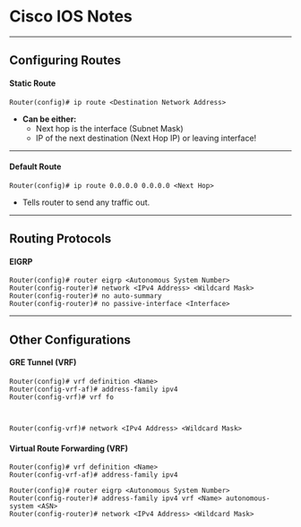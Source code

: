 # Cisco IOS Notes
___

## Configuring Routes
#### Static Route
```
Router(config)# ip route <Destination Network Address>
```
  - **Can be either:**
    - Next hop is the interface (Subnet Mask)
    - IP of the next destination (Next Hop IP) or leaving interface!
___
#### Default Route
```
Router(config)# ip route 0.0.0.0 0.0.0.0 <Next Hop>
```
- Tells router to send any traffic out.
___
## Routing Protocols
#### EIGRP
```
Router(config)# router eigrp <Autonomous System Number>
Router(config-router)# network <IPv4 Address> <Wildcard Mask>
Router(config-router)# no auto-summary
Router(config-router)# no passive-interface <Interface>
```
___
## Other Configurations
#### GRE Tunnel (VRF)
```
Router(config)# vrf definition <Name>
Router(config-vrf-af)# address-family ipv4
Router(config-vrf)# vrf fo



Router(config-vrf)# network <IPv4 Address> <Wildcard Mask>
```

#### Virtual Route Forwarding (VRF)
```
Router(config)# vrf definition <Name>
Router(config-vrf-af)# address-family ipv4

Router(config)# router eigrp <Autonomous System Number>
Router(config-router)# address-family ipv4 vrf <Name> autonomous-system <ASN>
Router(config-router)# network <IPv4 Address> <Wildcard Mask>
```
